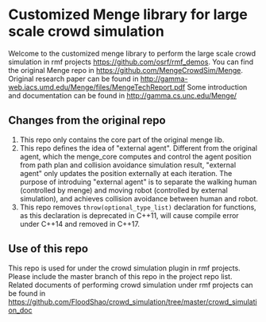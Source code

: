 # Customized Menge library for large scale crowd simulation

Welcome to the customized menge library to perform the large scale crowd simulation in rmf projects <https://github.com/osrf/rmf_demos>.
You can find the original Menge repo in <https://github.com/MengeCrowdSim/Menge>.
Original research paper can be found in <http://gamma-web.iacs.umd.edu/Menge/files/MengeTechReport.pdf>
Some introduction and documentation can be found in <http://gamma.cs.unc.edu/Menge/>

## Changes from the original repo
1. This repo only contains the core part of the original menge lib.
2. This repo defines the idea of "external agent". Different from the original agent, which the menge_core computes and control the agent position from path plan and collision avoidance simulation result, "external agent" only updates the position externally at each iteration. The purpose of introduing "external agent" is to separate the walking human (controlled by menge) and moving robot (controlled by external simulation), and achieves collision avoidance between human and robot.
3. This repo removes `throw(optional_type_list)` declaration for functions, as this declaration is deprecated in C++11, will cause compile error under C++14 and removed in C++17.

## Use of this repo
This repo is used for under the crowd simulation plugin in rmf projects. Please include the master branch of this repo in the project repo list.
Related documents of performing crowd simulation under rmf projects can be found in <https://github.com/FloodShao/crowd_simulation/tree/master/crowd_simulation_doc>
